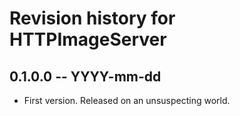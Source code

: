 # Revision history for HTTPImageServer

## 0.1.0.0 -- YYYY-mm-dd

* First version. Released on an unsuspecting world.
